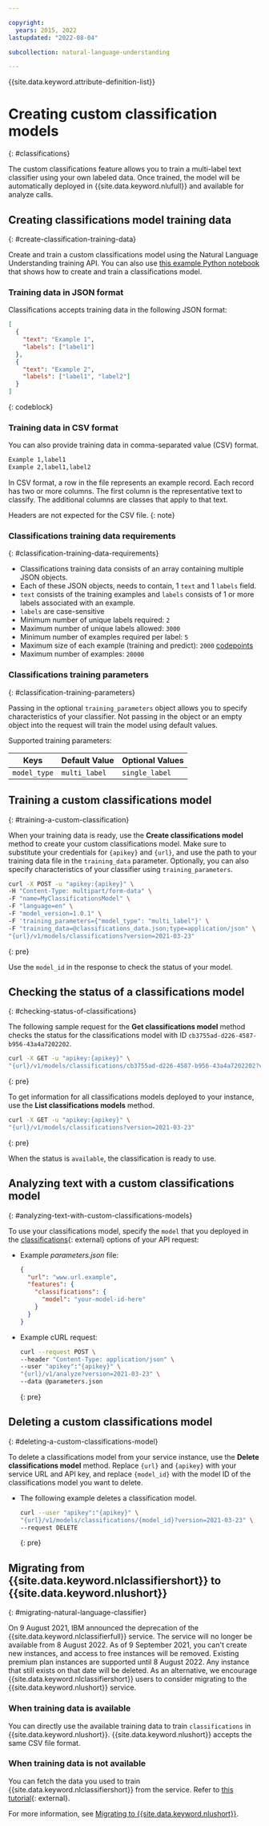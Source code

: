 ```yaml
---

copyright:
  years: 2015, 2022
lastupdated: "2022-08-04"

subcollection: natural-language-understanding

---
```


{{site.data.keyword.attribute-definition-list}}

# Creating custom classification models
{: #classifications}

The custom classifications feature allows you to train a multi-label text classifier using your own labeled data. Once trained, the model will be automatically deployed in {{site.data.keyword.nlufull}} and available for analyze calls.

## Creating classifications model training data
{: #create-classification-training-data}

Create and train a custom classifications model using the Natural Language Understanding training API. You can also use [this example Python notebook](https://github.com/watson-developer-cloud/doc-tutorial-downloads/blob/master/natural-language-understanding/custom_classifications_example.ipynb) that shows how to create and train a classifications model.

### Training data in JSON format

Classifications accepts training data in the following JSON format:

```json
[
  {
    "text": "Example 1",
    "labels": ["label1"]
  },
  {
    "text": "Example 2",
    "labels": ["label1", "label2"]
  }
]
```
{: codeblock}

### Training data in CSV format 

You can also provide training data in comma-separated value (CSV) format.

```bash
Example 1,label1
Example 2,label1,label2
```

In CSV format, a row in the file represents an example record. Each record has two or more columns. The first column is the representative text to classify. The additional columns are classes that apply to that text.

Headers are not expected for the CSV file.
{: note}

### Classifications training data requirements
{: #classification-training-data-requirements}

- Classifications training data consists of an array containing multiple JSON objects.
- Each of these JSON objects, needs to contain, 1 `text` and 1 `labels` field.
- `text` consists of the training examples and `labels` consists of 1 or more labels associated with an example.
- `labels` are case-sensitive
- Minimum number of unique labels required: `2`
- Maximum number of unique labels allowed: `3000`
- Minimum number of examples required per label: `5`
- Maximum size of each example (training and predict): `2000` [codepoints](https://en.wikipedia.org/wiki/Code_point)
- Maximum number of examples: `20000`

### Classifications training parameters
{: #classification-training-parameters}

Passing in the optional `training_parameters` object allows you to specify characteristics of your classifier. Not passing in the object or an empty object into the request will train the model using default values.

Supported training parameters:

| Keys | Default Value | Optional Values |
| --- | --- | --- |
| `model_type` | `multi_label` | `single_label` |

## Training a custom classifications model
{: #training-a-custom-classification}

When your training data is ready, use the **Create classifications model** method to create your custom classifications model. Make sure to substitute your credentials for `{apikey}` and `{url}`, and use the path to your training data file in the `training_data` parameter. Optionally, you can also specify characteristics of your classifier using `training_parameters`.

```bash
curl -X POST -u "apikey:{apikey}" \
-H "Content-Type: multipart/form-data" \
-F "name=MyClassificationsModel" \
-F "language=en" \
-F "model_version=1.0.1" \
-F 'training_parameters={"model_type": "multi_label"}' \
-F "training_data=@classifications_data.json;type=application/json" \
"{url}/v1/models/classifications?version=2021-03-23"
```
{: pre}

Use the `model_id` in the response to check the status of your model.

## Checking the status of a classifications model
{: #checking-status-of-classifications}

The following sample request for the **Get classifications model** method checks the status for the classifications model with ID `cb3755ad-d226-4587-b956-43a4a7202202`.

```bash
curl -X GET -u "apikey:{apikey}" \
"{url}/v1/models/classifications/cb3755ad-d226-4587-b956-43a4a7202202?version=2021-03-23"
```
{: pre}

To get information for all classifications models deployed to your instance, use the **List classifications models** method.

```bash
curl -X GET -u "apikey:{apikey}" \
"{url}/v1/models/classifications?version=2021-03-23"
```
{: pre}

When the status is `available`, the classification is ready to use.

## Analyzing text with a custom classifications model
{: #analyzing-text-with-custom-classifications-models}

To use your classifications model, specify the `model` that you deployed in the [classifications](https://{DomainName}/apidocs/natural-language-understanding#classifications){: external} options of your API request:

- Example *parameters.json* file:

    ```json
    {
      "url": "www.url.example",
      "features": {
        "classifications": {
          "model": "your-model-id-here"
        }
      }
    }
    ```

- Example cURL request:

    ```bash
    curl --request POST \
    --header "Content-Type: application/json" \
    --user "apikey":"{apikey}" \
    "{url}/v1/analyze?version=2021-03-23" \
    --data @parameters.json
    ```
    {: pre}

## Deleting a custom classifications model
{: #deleting-a-custom-classifications-model}

To delete a classifications model from your service instance, use the **Delete classifications model** method. Replace `{url}` and `{apikey}` with your service URL and API key, and replace `{model_id}` with the model ID of the classifications model you want to delete.

- The following example deletes a classification model.

  ```bash
  curl --user "apikey":"{apikey}" \
  "{url}/v1/models/classifications/{model_id}?version=2021-03-23" \
  --request DELETE
  ```
  {: pre}

## Migrating from {{site.data.keyword.nlclassifiershort}} to {{site.data.keyword.nlushort}}
{: #migrating-natural-language-classifier}

On 9 August 2021, IBM announced the deprecation of the {{site.data.keyword.nlclassifierfull}} service. The service will no longer be available from 8 August 2022. As of 9 September 2021, you can't create new instances, and access to free instances will be removed. Existing premium plan instances are supported until 8 August 2022. Any instance that still exists on that date will be deleted. As an alternative, we encourage {{site.data.keyword.nlclassifiershort}} users to consider migrating to the {{site.data.keyword.nlushort}} service.

### When training data is available

You can directly use the available training data to train `classifications` in {{site.data.keyword.nlushort}}. {{site.data.keyword.nlushort}} accepts the same CSV file format.

### When training data is not available

You can fetch the data you used to train {{site.data.keyword.nlclassifiershort}} from the service. Refer to [this tutorial](https://github.com/watson-developer-cloud/doc-tutorial-downloads/blob/master/natural-language-understanding/custom_classifications_example.ipynb){: external}.

For more information, see [Migrating to {{site.data.keyword.nlushort}}](/docs/natural-language-classifier?topic=natural-language-classifier-migrating).
